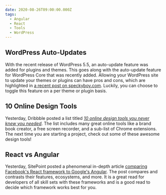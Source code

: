 ```yaml
---
date: 2020-08-26T09:00:00.000Z
tags:
  - Angular
  - React
  - Tools
  - WordPress
---
```


## WordPress Auto-Updates

With the recent release of WordPress 5.5, an auto-update feature was added for plugins and themes. This goes along with the auto-update feature for WordPress Core that was recently added. Allowing your WordPress site to update your themes or plugins can have pros and cons, which are highlighted in [a recent post on speckyboy.com](https://speckyboy.com/should-you-use-wordpress-auto-updates/). Luckily, you can choose to toggle this feature on a per theme or plugin basis.

## 10 Online Design Tools

Yesterday, Dribbble posted a list titled _[10 online design tools you never knew you needed](https://dribbble.com/stories/2020/08/24/online-graphic-web-design-tools)_. The list includes many great online tools like a brand book creator, a free screen recorder, and a sub-list of Chrome extensions. The next time you are starting a project, check out some of these awesome design tools!

## React vs Angular

Yesterday, SitePoint posted a phenomenal in-depth article [comparing Facebook's React framework to Google's Angular](https://www.sitepoint.com/react-vs-angular/). The post compares and contrasts their features, ecosystems, and more. It is a great read for developers of all skill sets with these frameworks and is a good read to decide which framework works best for you.
